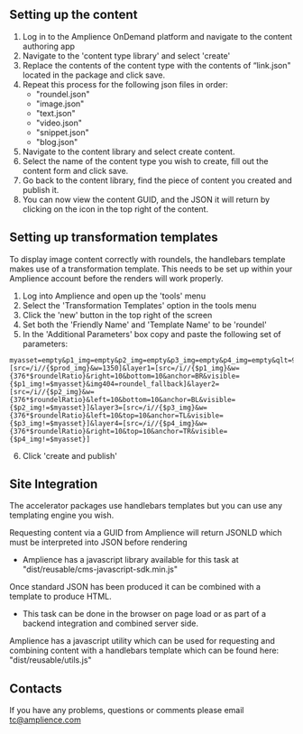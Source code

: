 ## Setting up the content
1. Log in to the Amplience OnDemand platform and navigate to the content authoring app
2. Navigate to the 'content type library' and select 'create'
3. Replace the contents of the content type with the contents of “link.json" located in the package and click save.
4. Repeat this process for the following json files in order:
      - "roundel.json"
      - "image.json"
      - "text.json"
      - "video.json"
      - "snippet.json"
      - "blog.json"
5. Navigate to the content library and select create content.
6. Select the name of the content type you wish to create, fill out the content form and click save.
7. Go back to the content library, find the piece of content you created and publish it.
8. You can now view the content GUID, and the JSON it will return by clicking on the icon in the top right of the content.

## Setting up transformation templates

To display image content correctly with roundels, the handlebars template makes use of a transformation template.
This needs to be set up within your Amplience account before the renders will work properly.

1. Log into Amplience and open up the 'tools' menu
2. Select the 'Transformation Templates' option in the tools menu
3. Click the 'new' button in the top right of the screen
4. Set both the 'Friendly Name' and 'Template Name' to be 'roundel'
5. In the 'Additional Parameters' box copy and paste the following set of parameters:
```
myasset=empty&p1_img=empty&p2_img=empty&p3_img=empty&p4_img=empty&qlt=90&roundelRatio=1&layer0=[src=/i//{$prod_img}&w=1350]&layer1=[src=/i//{$p1_img}&w={376*$roundelRatio}&right=10&bottom=10&anchor=BR&visible={$p1_img!=$myasset}&img404=roundel_fallback]&layer2=[src=/i//{$p2_img}&w={376*$roundelRatio}&left=10&bottom=10&anchor=BL&visible={$p2_img!=$myasset}]&layer3=[src=/i//{$p3_img}&w={376*$roundelRatio}&left=10&top=10&anchor=TL&visible={$p3_img!=$myasset}]&layer4=[src=/i//{$p4_img}&w={376*$roundelRatio}&right=10&top=10&anchor=TR&visible={$p4_img!=$myasset}]  
```
6. Click 'create and publish'


## Site Integration
The accelerator packages use handlebars templates but you can use any templating engine you wish.

Requesting content via a GUID from Amplience will return JSONLD which must be interpreted into JSON before rendering
  - Amplience has a javascript library available for this task at "dist/reusable/cms-javascript-sdk.min.js"

Once standard JSON has been produced it can be combined with a template to produce HTML.
  - This task can be done in the browser on page load or as part of a backend integration and combined server side.

Amplience has a javascript utility which can be used for requesting and combining content with a handlebars template which can
be found here: "dist/reusable/utils.js"

## Contacts
If you have any problems, questions or comments please email tc@amplience.com
